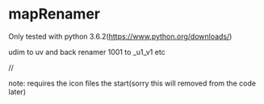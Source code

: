 # mapRenamer
Only tested with python 3.6.2(https://www.python.org/downloads/)

  udim to uv and back renamer
  1001 to _u1_v1 etc

//

note: requires the icon files the start(sorry this will removed from the code later)
